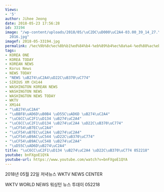 ```yaml
---
Views:
- '5'
author: Jihee Jeong
date: 2018-05-23 17:56:28
id: 33194
image: "/wp-content/uploads/2018/05/\uC2DC\uD000\uC2A4-03.00_39_14_27.\uC2A4\uD2F8\
  2016.jpg"
imagef: 2018-05-33194.jpg
permalink: /%ec%9b%8c%ec%8b%b1%ed%84%b4-%eb%89%b4%ec%8a%a4-%ed%88%ac%eb%8d%b0%ec%9d%b4-052218/
tags:
- KOREA ONE
- KOREA TODAY
- KOREAN NEWS
- Korus News
- NEWS TODAY
- "NEWS \uB274\uC2A4\uD22C\uB370\uC774"
- SIRIUS XM CH144
- WASHINGTON KOREAN NEWS
- WASHINGTON NEWS
- WASHINGTON NEWS TODAY
- WKTV
- XM144
- "\uB274\uC2A4"
- "\uBBF8\uAD6D\uB0B4 \uD55C\uAD6D \uB274\uC2A4"
- "\uC6CC\uC2F1\uD134 \uB274\uC2A4"
- "\uC6CC\uC2F1\uD134 \uB274\uC2A4 \uD22C\uB370\uC774"
- "\uCF54\uB7EC\uC2A4"
- "\uCF54\uB7EC\uC2A4 \uB274\uC2A4"
- "\uCF54\uB9AC\uC544 \uD22C\uB370\uC774"
- "\uCF54\uB9AC\uC548 \uB274\uC2A4"
- "\uD55C\uAD6D\uB274\uC2A4"
title: "\uC6CC\uC2F1\uD134 \uB274\uC2A4 \uD22C\uB370\uC774 052218"
youtube: bnFXgoE1QYA
youtube-url: https://www.youtube.com/watch?v=bnFXgoE1QYA
---
```


2018년 05월 22일 저녁뉴스 WKTV NEWS CENTER
  
WKTV WORLD NEWS 워싱턴 뉴스 투데이 052218